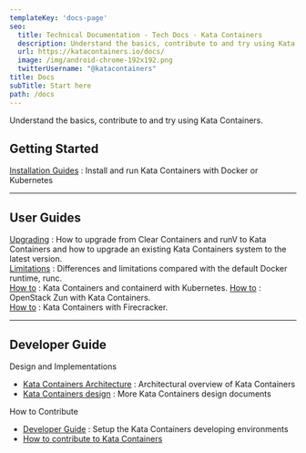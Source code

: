 ```yaml
---
templateKey: 'docs-page'
seo:
  title: Technical Documentation - Tech Docs - Kata Containers
  description: Understand the basics, contribute to and try using Kata Containers.
  url: https://katacontainers.io/docs/
  image: /img/android-chrome-192x192.png
  twitterUsername: "@katacontainers"
title: Docs
subTitle: Start here
path: /docs
---
```


Understand the basics, contribute to and try using Kata Containers.

## Getting Started

[Installation Guides](https://github.com/kata-containers/kata-containers/tree/main/docs/install) : Install and run Kata Containers with Docker or Kubernetes

---

## User Guides

[Upgrading](https://github.com/kata-containers/kata-containers/tree/main/docs/Upgrading.md) : How to upgrade from Clear Containers and runV to Kata Containers and how to upgrade an existing Kata Containers system to the latest version.  
[Limitations](https://github.com/kata-containers/kata-containers/tree/main/docs/Limitations.md) : Differences and limitations compared with the default Docker runtime, runc.  
[How to](https://github.com/kata-containers/kata-containers/blob/main/docs/how-to/how-to-use-k8s-with-containerd-and-kata.md) : Kata Containers and containerd with Kubernetes.
[How to](https://github.com/kata-containers/kata-containers/tree/main/docs/use-cases/zun_kata.md) : OpenStack Zun with Kata Containers.  
[How to](https://github.com/kata-containers/kata-containers/tree/main/docs/how-to#hypervisors-integration) : Kata Containers with Firecracker.


---

## Developer Guide

Design and Implementations

* [Kata Containers Architecture](https://github.com/kata-containers/kata-containers/tree/main/docs/design/architecture) : Architectural overview of Kata Containers
* [Kata Containers design](https://github.com/kata-containers/kata-containers/tree/main/docs/design) : More Kata Containers design documents

How to Contribute

* [Developer Guide](https://github.com/kata-containers/kata-containers/tree/main/docs/Developer-Guide.md) : Setup the Kata Containers developing environments
* [How to contribute to Kata Containers](https://github.com/kata-containers/community/blob/master/CONTRIBUTING.md)
